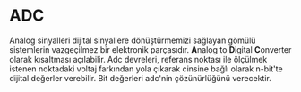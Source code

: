 # ADC

Analog sinyalleri dijital sinyallere dönüştürmemizi sağlayan gömülü sistemlerin vazgeçilmez bir elektronik parçasıdır. **A**nalog to **D**igital **C**onverter olarak kısaltması açılabilir. Adc devreleri, referans noktası ile ölçülmek istenen noktadaki voltaj farkından yola çıkarak cinsine bağlı olarak n-bit'te dijital değerler verebilir. Bit değerleri adc'nin çözünürlüğünü verecektir. 